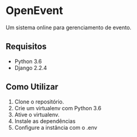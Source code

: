 # OpenEvent

Um sistema online para gerenciamento de evento.

## Requisitos
- Python 3.6
- Django 2.2.4


## Como Utilizar

1. Clone o repositório.
2. Crie um virtualenv com Python 3.6
3. Ative o virtualenv.
4. Instale as dependências
5. Configure a instância com o .env